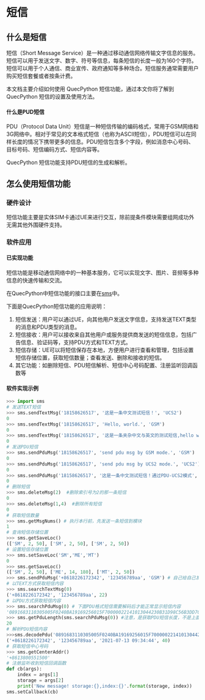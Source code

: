 # 短信

## 什么是短信

短信（Short Message Service）是一种通过移动通信网络传输文字信息的服务。短信可以用于发送文字、数字、符号等信息，每条短信的长度一般为160个字符。短信可以用于个人通信、商业宣传、政府通知等多种场合。短信服务通常需要用户购买短信套餐或者按条计费。 

本文档主要介绍如何使用 QuecPython 短信功能，通过本文你将了解到 QuecPython 短信的设置及使用方法。

#### 什么是PUD短信

PDU（Protocol Data Unit）短信是一种短信传输的编码格式，常用于GSM网络和3G网络中。相对于常见的文本格式短信（也称为ASCII短信），PDU短信可以在同样长度的情况下携带更多的信息。PDU短信包含多个字段，例如消息中心号码、目标号码、短信编码方式、短信内容等。

QuecPython 短信功能支持PDU短信的生成和解析。

## 怎么使用短信功能

### 硬件设计

短信功能主要是实体SIM卡通过UE来进行交互，除前提条件模块需要组网成功外无需其他外围硬件支持。

### 软件应用

#### 已实现功能

短信功能是移动通信网络中的一种基本服务，它可以实现文字、图片、音频等多种信息的快速传输和交流。

在QuecPython中短信功能的接口主要在[sms](/../../../API_reference/zh/QuecPython类库/sms.html)中。

下面是QuecPython短信功能的应用说明：

1. 短信发送：用户可以通过UE，向其他用户发送文字信息，支持发送TEXT类型的消息和PDU类型的消息。
2. 短信接收：用户可以接收来自其他用户或服务提供商发送的短信信息，包括广告信息、验证码等，支持PDU方式和TEXT方式。
3. 短信存储：UE可以将短信保存在本地，方便用户进行查看和管理，包括设置短信存储位置，获取短信数量；查看发送、删除和接收的短信。
4. 其它功能：如删除短信、PDU短信解析、短信中心号码配置、注册监听回调函数等

#### 软件实现示例

```Python
>>> import sms
# 发送TEXT短信
>>> sms.sendTextMsg('18158626517', '这是一条中文测试短信！', 'UCS2')
0
>>> sms.sendTextMsg('18158626517', 'Hello, world.', 'GSM')
0
>>> sms.sendTextMsg('18158626517', '这是一条夹杂中文与英文的测试短信,hello world!', 'UCS2')
0
# 发送PDU短信
>>> sms.sendPduMsg('18158626517', 'send pdu msg by GSM mode.', 'GSM')
0
>>> sms.sendPduMsg('18158626517', 'send pdu msg by UCS2 mode.', 'UCS2')
0
>>> sms.sendPduMsg('18158626517', '这是一条中文测试短信！通过PDU-UCS2模式', 'UCS2')  
0
# 删除短信
>>> sms.deleteMsg(2)  #删除索引号为2的那一条短信
0
>>> sms.deleteMsg(1,4)  #删除所有短信
0
# 获取短信数量
>>> sms.getMsgNums() # 执行本行前，先发送一条短信到模块
1
# 查询短信存储位置
>>> sms.getSaveLoc()
(['SM', 2, 50], ['SM', 2, 50], ['SM', 2, 50])
# 设置短信存储位置
>>> sms.setSaveLoc('SM','ME','MT')  
0
>>> sms.getSaveLoc()
(['SM', 2, 50], ['ME', 14, 180], ['MT', 2, 50])
>>> sms.sendPduMsg('+8618226172342', '123456789aa', 'GSM') # 自己给自己发送一条短信
# 以TEXT方式获取短信内容
>>> sms.searchTextMsg(0) 
('+8618226172342', '123456789aa', 22)
# 以PDU方式获取短信内容
>>> sms.searchPduMsg(0) # 下面PDU格式短信需要解码后才能正常显示短信内容
'0891683110305005F0240BA19169256015F70000022141013044230B31D98C56B3DD70B97018'
>>> sms.getPduLength(sms.searchPduMsg(0)) #注意，是获取PDU短信长度，不是上面字符串的长度
20
# 解析PDU短信内容
>>>sms.decodePdu('0891683110305005F0240BA19169256015F70000022141013044230B31D98C56B3DD70B97018',20)
('+8618226172342', '123456789aa', '2021-07-13 09:34:44', 40)
# 获取短信中心号码
>>> sms.getCenterAddr()
'+8613800551500'
# 注册监听收到短信回调函数
def cb(args):
    index = args[1]
    storage = args[2]
    print('New message! storage:{},index:{}'.format(storage, index))
sms.setCallback(cb)
```

